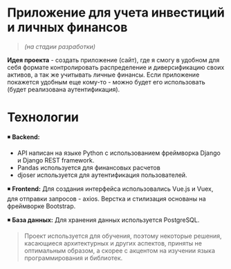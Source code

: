 # Приложение для учета инвестиций и личных финансов
> _(на стадии разработки)_


**Идея проекта** - создать приложение (сайт), где я смогу в удобном для себя формате контролировать распределение и диверсификацию своих активов, а так же учитывать личные финансы. 
Если приложение покажется удобным еще кому-то - можно будет его использовать (будет реализована аутентификация).


# Технологии
:black_medium_small_square: **Backend:** 
- API написан на языке Python с использованием фреймворка Django и Django REST framework. 
- Pandas используется для финансовых расчетов 
- djoser используется для аутентификация пользователей.

:black_medium_small_square: **Frontend:** Для создания интерфейса использовались Vue.js и Vuex, для отправки запросов - axios. Верстка и стилизация основаны на фреймворке Bootstrap.

:black_medium_small_square: **База данных:** Для хранения данных используется PostgreSQL.

> Проект используется для обучения, поэтому некоторые решения, касающиеся архитектурных и других аспектов, приняты не оптимальным образом, а скорее с акцентом на изучении языка программирования и библиотек.


